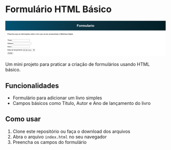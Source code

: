 # Formulário HTML Básico

![Site Preview](imagens/capa_site.png)

Um mini projeto para praticar a criação de formulários usando HTML básico.

## Funcionalidades

- Formulário para adicionar um livro simples
- Campos básicos como Título, Autor e Ano de lançamento do livro

## Como usar

1. Clone este repositório ou faça o download dos arquivos
2. Abra o arquivo `index.html` no seu navegador
3. Preencha os campos do formulário